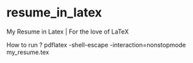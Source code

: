 # resume_in_latex
My Resume in Latex | For the love of LaTeX


How to run ?
pdflatex -shell-escape -interaction=nonstopmode my_resume.tex